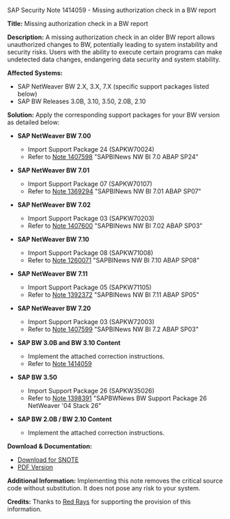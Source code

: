 SAP Security Note 1414059 - Missing authorization check in a BW report

**Title:** Missing authorization check in a BW report

**Description:**
A missing authorization check in an older BW report allows unauthorized changes to BW, potentially leading to system instability and security risks. Users with the ability to execute certain programs can make undetected data changes, endangering data security and system stability.

**Affected Systems:**
- SAP NetWeaver BW 2.X, 3.X, 7.X (specific support packages listed below)
- SAP BW Releases 3.0B, 3.10, 3.50, 2.0B, 2.10

**Solution:**
Apply the corresponding support packages for your BW version as detailed below:

- **SAP NetWeaver BW 7.00**
  - Import Support Package 24 (SAPKW70024)
  - Refer to [Note 1407598](https://me.sap.com/notes/1407598) "SAPBINews NW BI 7.0 ABAP SP24"

- **SAP NetWeaver BW 7.01**
  - Import Support Package 07 (SAPKW70107)
  - Refer to [Note 1369294](https://me.sap.com/notes/1369294) "SAPBINews NW BI 7.01 ABAP SP07"

- **SAP NetWeaver BW 7.02**
  - Import Support Package 03 (SAPKW70203)
  - Refer to [Note 1407600](https://me.sap.com/notes/1407600) "SAPBINews NW BI 7.02 ABAP SP03"

- **SAP NetWeaver BW 7.10**
  - Import Support Package 08 (SAPKW71008)
  - Refer to [Note 1260071](https://me.sap.com/notes/1260071) "SAPBINews NW BI 7.10 ABAP SP08"

- **SAP NetWeaver BW 7.11**
  - Import Support Package 05 (SAPKW71105)
  - Refer to [Note 1392372](https://me.sap.com/notes/1392372) "SAPBINews NW BI 7.11 ABAP SP05"

- **SAP NetWeaver BW 7.20**
  - Import Support Package 03 (SAPKW72003)
  - Refer to [Note 1407599](https://me.sap.com/notes/1407599) "SAPBINews NW BI 7.2 ABAP SP03"

- **SAP BW 3.0B and BW 3.10 Content**
  - Implement the attached correction instructions.
  - Refer to [Note 1414059](https://me.sap.com/notes/1414059)

- **SAP BW 3.50**
  - Import Support Package 26 (SAPKW35026)
  - Refer to [Note 1398391](https://me.sap.com/notes/1398391) "SAPBWNews BW Support Package 26 NetWeaver '04 Stack 26"

- **SAP BW 2.0B / BW 2.10 Content**
  - Implement the attached correction instructions.

**Download & Documentation:**
- [Download for SNOTE](https://notesdownloads.sap.com/note/0040000008339242017)
- [PDF Version](https://userapps.support.sap.com/sap/support/sfm/notes/print/0001414059?language=en-US&token=644A7249F4C28CCAD55C0742CC303FCE)

**Additional Information:**
Implementing this note removes the critical source code without substitution. It does not pose any risk to your system.

**Credits:**
Thanks to [Red Rays](https://redrays.io) for supporting the provision of this information.
